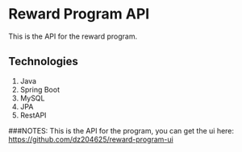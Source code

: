 # Reward Program API
This is the API for the reward program.

## Technologies
1. Java
3. Spring Boot
4. MySQL
7. JPA
8. RestAPI

###NOTES:
This is the API for the program, you can get the ui here: https://github.com/dz204625/reward-program-ui
